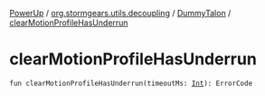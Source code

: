 [PowerUp](../../index.md) / [org.stormgears.utils.decoupling](../index.md) / [DummyTalon](index.md) / [clearMotionProfileHasUnderrun](./clear-motion-profile-has-underrun.md)

# clearMotionProfileHasUnderrun

`fun clearMotionProfileHasUnderrun(timeoutMs: `[`Int`](https://kotlinlang.org/api/latest/jvm/stdlib/kotlin/-int/index.html)`): ErrorCode`